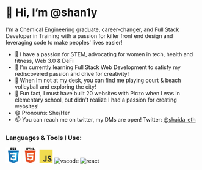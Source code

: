 <h1>👋 Hi, I’m @shan1y</h1>

I'm a Chemical Engineering graduate, career-changer, and Full Stack Developer in Training with a passion for killer front end design and leveraging code to make peoples' lives easier!

- 💖 I have a passion for STEM, advocating for women in tech, health and fitness, Web 3.0 & DeFi
- 🌱 I’m currently learning Full Stack Web Development to satisfy my rediscovered passion and drive for creativity!
- 🌟 When Im not at my desk, you can find me playing court & beach volleyball and exploring the city! 
- 👀 Fun fact, I must have built 20 websites with Piczo when I was in elementary school, but didn't realize I had a passion for creating websites!
- 😄 Pronouns: She/Her
- 📫 You can reach me on twitter, my DMs are open! Twitter: [@shaida_eth](https://twitter.com/shaida_eth)

<h3>Languages & Tools I Use:</h3>
<p><img src="https://raw.githubusercontent.com/devicons/devicon/master/icons/css3/css3-original-wordmark.svg" alt="css3" width="40" height="40"/>
<img src="https://raw.githubusercontent.com/devicons/devicon/master/icons/html5/html5-original-wordmark.svg" alt="html5" width="40" height="40"/>
<img src="https://raw.githubusercontent.com/devicons/devicon/master/icons/javascript/javascript-original.svg" alt="javascript" width="35" height="35"/>
<img src="https://cdn.jsdelivr.net/gh/devicons/devicon/icons/vscode/vscode-original.svg" alt="vscode" width="35" height="35"/>
<img src="https://cdn.jsdelivr.net/gh/devicons/devicon/icons/react/react-original.svg" alt="react" width="37" height="37" />
          

